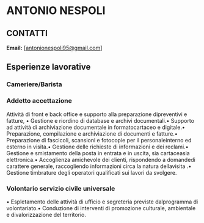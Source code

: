 # ANTONIO NESPOLI
## CONTATTI
**Email:** [antonionespoli95@gmail.com]
## Esperienze lavorative
### Cameriere/Barista 
### Addetto accettazione 
Attività di front e back office e supporto alla preparazione dipreventivi e fatture, • Gestione e riordino di database e archivi documentali.• Supporto ad attività di archiviazione documentale in formatocartaceo e digitale.• Preparazione, compilazione e archiviazione di documenti e fatture.• Preparazione di fascicoli, scansioni e fotocopie per il personaleinterno ed esterno in visita.• Gestione delle richieste di informazioni e dei reclami.• Gestione e smistamento della posta in entrata e in uscita, sia cartaceasia elettronica.• Accoglienza  amichevole dei clienti, rispondendo a domandedi carattere generale, raccogliendo informazioni circa la natura dellavisita .• Gestione timbrature degli operatori qualificati sui lavori da svolgere.
### Volontario servizio civile universale 
• Espletamento delle attività di ufficio e segreteria previste dalprogramma di volontariato.• Conduzione di interventi di promozione culturale, ambientale e divalorizzazione del territorio.
